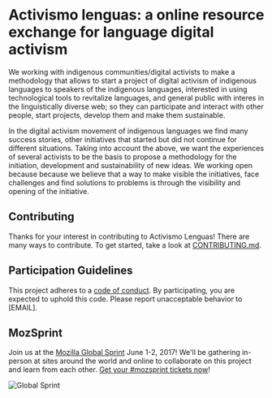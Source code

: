 #  Activismo lenguas: a online resource exchange for language digital activism

We working with indigenous communities/digital activists to make a methodology that allows to start a project of digital activism of indigenous languages to speakers of the indigenous languages, interested in using technological tools to revitalize languages, and general public with interes in the linguistically diverse web; so they can participate and interact with other people, start projects, develop them and make them sustainable.

In the digital activism movement of indigenous languages we find many success stories, other initiatives that started but did not continue for different situations. Taking into account the above, we want the experiences of several activists to be the basis to propose a methodology for the initiation, development and sustainability of new ideas. We working open because because we believe that a way to make visible the initiatives, face challenges and find solutions to problems is through the visibility and opening of the initiative.


## Contributing

Thanks for your interest in contributing to Activismo Lenguas! There are many ways to contribute. To get started, take a look at [CONTRIBUTING.md](CONTRIBUTING.md).

## Participation Guidelines

This project adheres to a [code of conduct](CODE_OF_CONDUCT.md). By participating, you are expected to uphold this code. Please report unacceptable behavior to [EMAIL].

## MozSprint

Join us at the [Mozilla Global Sprint](http://mozilla.github.io/global-sprint/) June 1-2, 2017! We'll be gathering in-person at sites around the world and online to collaborate on this project and learn from each other. [Get your #mozsprint tickets now](http://mozilla.github.io/global-sprint/)!

![Global Sprint](https://cloud.githubusercontent.com/assets/617994/24632585/b2b07dcc-1892-11e7-91cf-f9e473187cf7.png)
